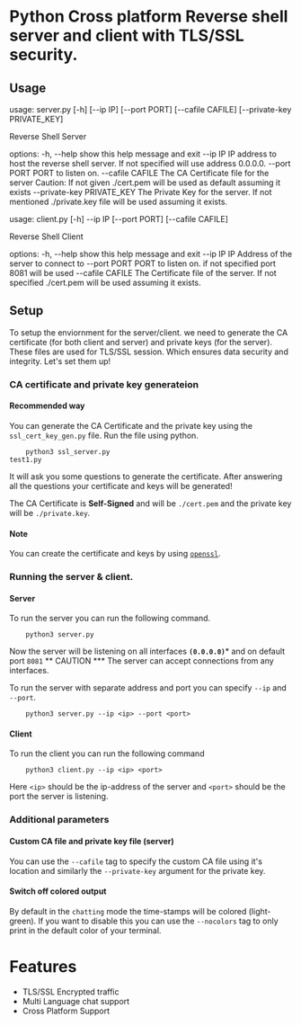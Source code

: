# Python Cross platform Reverse shell server and client with TLS/SSL security. 



## Usage

usage: server.py [-h] [--ip IP] [--port PORT] [--cafile CAFILE]
                 [--private-key PRIVATE_KEY]

Reverse Shell Server

options:
  -h, --help            show this help message and exit
  --ip IP               IP address to host the reverse shell server. If not
                        specified will use address 0.0.0.0.
  --port PORT           PORT to listen on.
  --cafile CAFILE       The CA Certificate file for the server Caution: If not
                        given ./cert.pem will be used as default assuming it
                        exists
  --private-key PRIVATE_KEY
                        The Private Key for the server. If not mentioned
                        ./private.key file will be used assuming it exists.


usage: client.py [-h] --ip IP [--port PORT] [--cafile CAFILE]

Reverse Shell Client

options:
  -h, --help       show this help message and exit
  --ip IP          IP Address of the server to connect to
  --port PORT      PORT to listen on. if not specified port 8081 will be used
  --cafile CAFILE  The Certificate file of the server. If not specified
                   ./cert.pem will be used assuming it exists.

## Setup

To setup the enviornment for the server/client. we need to generate the CA certificate (for both client and server) and private keys (for the server).
These files are used for TLS/SSL session. Which ensures data security and integrity.
Let's set them up!

### CA certificate and private key generateion

#### Recommended way

You can generate the CA Certificate and the private key using the `ssl_cert_key_gen.py` file.
Run the file using python.

```shell
    python3 ssl_server.py
test1.py
```
It will ask you some questions to generate the certificate. After answering all the questions your certificate and keys will be generated!

The CA Certificate is **Self-Signed** and will be `./cert.pem` and the private key will be `./private.key`.

#### Note
You can create the certificate and keys by using [`openssl`](https://snyk.io/blog/implementing-tls-ssl-python/).

### Running the server & client.

#### Server
To run the server you can run the following command.

```shell
    python3 server.py
```
Now the server will be listening on all interfaces **`(0.0.0.0)`*** and on default port `8081`
** CAUTION ***
The server can accept connections from any interfaces.

To run the server with separate address and port you can specify `--ip` and `--port`.
```shell
    python3 server.py --ip <ip> --port <port>
```

#### Client

To run the client you can run the following command

```shell
    python3 client.py --ip <ip> <port>
```

Here `<ip>` should be the ip-address of the server and `<port>` should be the port the server is listening.

### Additional parameters

#### Custom CA file and private key file (server)

You can use the `--cafile` tag to specify the custom CA file using it's location and similarly the `--private-key` argument for the private key.

#### Switch off colored output

By default in the `chatting` mode the time-stamps will be colored (light-green).
If you want to disable this you can use the `--nocolors` tag to only print in the default color of your terminal.

# Features

* TLS/SSL Encrypted traffic
* Multi Language chat support
* Cross Platform Support
